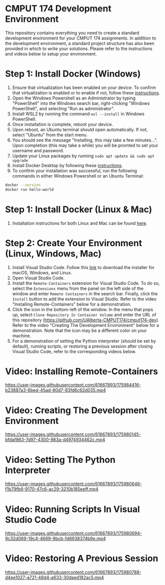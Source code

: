 # CMPUT 174 Development Environment
This repository contains everything you need to create a standard development environment for your CMPUT 174 assignments. In addition to the development environment, a standard project structure has also been provided in which to write your solutions. Please refer to the instructions and videos below to setup your environment.

# Step 1: Install Docker (Windows)
1. Ensure that virtualization has been enabled on your device. To confirm that virtualization is enabled or to enable if not, follow these [instructions](https://www.virtualmetric.com/blog/how-to-enable-hardware-virtualization).
1. Open the Windows Powershell as an Administrator by typing "PowerShell" into the Windows search bar, right-clicking "Windows PowerShell", and selecting "Run as administrator".
2. Install WSL2 by running the command ```wsl --install``` in Windows PowerShell.
3. Once installation is complete, reboot your device.
4. Upon reboot, an Ubuntu terminal should open automatically. If not, select "Ubuntu" from the start menu.
5. You should see the message "Installing, this may take a few minutes...". Upon completion (this may take a while) you will be promted to set your username and password.
6. Update your Linux packages by running ```sudo apt update && sudo apt upgrade```
7. Install Docker Desktop by following these [instructions](https://docs.microsoft.com/en-us/windows/wsl/tutorials/wsl-containers#install-docker-desktop).
8. To confirm your installation was successful, run the following commands in either Windows Powershell or an Ubuntu Terminal:
```bash
docker --version
docker run hello-world
```

# Step 1: Install Docker (Linux & Mac)
1. Installation instructions for both Linux and Mac can be found [here](https://docs.docker.com/get-docker/).

# Step 2: Create Your Environment (Linux, Windows, Mac)
1. Install Visual Studio Code. Follow this [link](https://code.visualstudio.com/download) to download the installer for macOS, Windows, and Linux.
2. Open Visual Studio Code.
3. Install the `Remote-Containers` extension for Visual Studio Code. To do so, select the `Extensions` menu from the panel on the left side of the window and enter `Remote Containers` in the search bar. Finally, click the `Install` button to add the extension to Visual Studio. Refer to the video "Installing Remote-Containers" below for a demonstration.  
5. Click the icon in the bottom-left of the window. In the menu that pops up, select `Clone Repository In Container Volume` and enter the URL of this repository (https://github.com/UAlberta-CMPUT174/cmput174-dev). Refer to the video "Creating The Development Environment" below for a demonstration. Note that the icon may be a different color on your machine.
6. For a demonstration of setting the Python interpreter (should be set by default), running scripts, or restoring a previous session after closing Visual Studio Code, refer to the corresponding videos below.

# Video: Installing Remote-Containers
https://user-images.githubusercontent.com/61667893/175984416-b23887a3-6bed-45ad-80d7-83fd6c62d035.mp4

# Video: Creating The Development Environment
https://user-images.githubusercontent.com/61667893/175980145-bfdaf863-7d97-4300-983a-d4974934462c.mp4

# Video: Setting The Python Interpreter

https://user-images.githubusercontent.com/61667893/175980646-f1b79fb6-9170-47c6-ac29-3210b185eeff.mp4

# Video: Running Scripts In Visual Studio Code

https://user-images.githubusercontent.com/61667893/175980694-9c32d069-19c4-4669-9bcb-fd6938374b9e.mp4

# Video: Restoring A Previous Session

https://user-images.githubusercontent.com/61667893/175980788-d4ee1027-a721-48d4-a633-30daed182ac5.mp4

